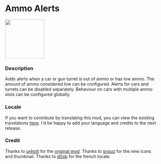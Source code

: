 # Ammo Alerts
<img src=https://raw.githubusercontent.com/Wyrrrd/Gun_Turret_Alerts/master/thumbnail.png width="128" height="128">

### Description
Adds alerts when a car or gun turret is out of ammo or has low ammo. The amount of ammo considered low can be configured. Alerts for cars and turrets can be disabled separately. Behaviour on cars with multiple ammo slots can be configured globally.

### Locale
If you want to contribute by translating this mod, you can view the existing translations [here](https://github.com/Wyrrrd/Gun_Turret_Alerts/tree/master/locale). I'd be happy to add your language and credits to the next release.

### Credit
Thanks to [unhott](https://mods.factorio.com/user/unhott) for the [original mod](https://mods.factorio.com/mod/GunTurretAlerts).
Thanks to [snouz](https://mods.factorio.com/user/snouz) for the new icons and thumbnail.
Thanks to [d0ob](https://github.com/d0ob) for the french locale.